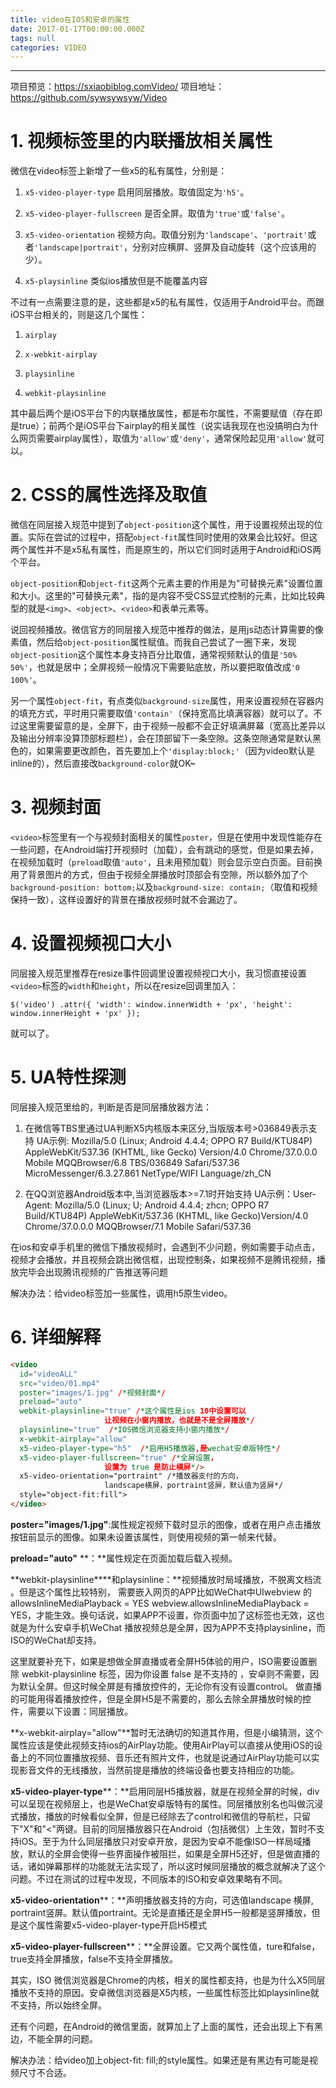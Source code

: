 ```yaml
---
title: video在IOS和安卓的属性
date: 2017-01-17T00:00:00.000Z
tags: null
categories: VIDEO
---
```


--------------------------------------------------------------------------------

项目预览：<https://sxiaobiblog.comVideo/> 项目地址：<https://github.com/sywsywsyw/Video>

<!-- more -->

# 1\. 视频标签里的内联播放相关属性

微信在video标签上新增了一些x5的私有属性，分别是：

1. `x5-video-player-type` 启用同层播放。取值固定为`'h5'`。

2. `x5-video-player-fullscreen` 是否全屏。取值为`'true'`或`'false'`。

3. `x5-video-orientation` 视频方向。取值分别为`'landscape'`、`'portrait'`或者`'landscape|portrait'`，分别对应横屏、竖屏及自动旋转（这个应该用的少）。

4. `x5-playsinline` 类似ios播放但是不能覆盖内容

不过有一点需要注意的是，这些都是x5的私有属性，仅适用于Android平台。而跟iOS平台相关的，则是这几个属性：

1. `airplay`

2. `x-webkit-airplay`

3. `playsinline`

4. `webkit-playsinline`

其中最后两个是iOS平台下的内联播放属性，都是布尔属性，不需要赋值（存在即是true）；前两个是iOS平台下airplay的相关属性（说实话我现在也没搞明白为什么网页需要airplay属性），取值为`'allow'`或`'deny'`，通常保险起见用`'allow'`就可以。

# 2\. CSS的属性选择及取值

微信在同层接入规范中提到了`object-position`这个属性，用于设置视频出现的位置。实际在尝试的过程中，搭配`object-fit`属性同时使用的效果会比较好。但这两个属性并不是x5私有属性，而是原生的，所以它们同时适用于Android和iOS两个平台。

`object-position`和`object-fit`这两个元素主要的作用是为"可替换元素"设置位置和大小。这里的"可替换元素"，指的是内容不受CSS显式控制的元素，比如比较典型的就是`<img>`、`<object>`、`<video>`和表单元素等。

说回视频播放。微信官方的同层接入规范中推荐的做法，是用js动态计算需要的像素值，然后给`object-position`属性赋值。而我自己尝试了一圈下来，发现`object-position`这个属性本身支持百分比取值，通常视频默认的值是`'50% 50%'`，也就是居中；全屏视频一般情况下需要贴底放，所以要把取值改成`'0 100%'`。

另一个属性`object-fit`，有点类似`background-size`属性，用来设置视频在容器内的填充方式，平时用只需要取值`'contain'`（保持宽高比填满容器）就可以了。不过这里需要留意的是，全屏下，由于视频一般都不会正好填满屏幕（宽高比差异以及输出分辨率没算顶部标题栏），会在顶部留下一条空隙。这条空隙通常是默认黑色的，如果需要更改颜色，首先要加上个`'display:block;'`（因为video默认是inline的），然后直接改`background-color`就OK~

# 3\. 视频封面

`<video>`标签里有一个与视频封面相关的属性`poster`，但是在使用中发现性能存在一些问题，在Android端打开视频时（加载），会有跳动的感觉，但是如果去掉，在视频加载时（`preload`取值`'auto'`，且未用预加载）则会显示空白页面。目前换用了背景图片的方式，但由于视频全屏播放时顶部会有空隙，所以额外加了个`background-position: bottom;`以及`background-size: contain;`（取值和视频保持一致），这样设置好的背景在播放视频时就不会漏边了。

# 4\. 设置视频视口大小

同层接入规范里推荐在resize事件回调里设置视频视口大小，我习惯直接设置`<video>`标签的`width`和`height`，所以在resize回调里加入：

`$('video') .attr({ 'width': window.innerWidth + 'px', 'height': window.innerHeight + 'px' });`

就可以了。

# 5\. UA特性探测

同层接入规范里给的，判断是否是同层播放器方法：

1. 在微信等TBS里通过UA判断X5内核版本来区分,当版版本号>036849表示支持 UA示例: Mozilla/5.0 (Linux; Android 4.4.4; OPPO R7 Build/KTU84P) AppleWebKit/537.36 (KHTML, like Gecko) Version/4.0 Chrome/37.0.0.0 Mobile MQQBrowser/6.8 TBS/036849 Safari/537.36 MicroMessenger/6.3.27.861 NetType/WIFI Language/zh_CN

2. 在QQ浏览器Android版本中,当浏览器版本>=7.1时开始支持 UA示例：User­Agent: Mozilla/5.0 (Linux; U; Android 4.4.4; zh­cn; OPPO R7 Build/KTU84P) AppleWebKit/537.36 (KHTML, like Gecko)Version/4.0 Chrome/37.0.0.0 MQQBrowser/7.1 Mobile Safari/537.36

在ios和安卓手机里的微信下播放视频时，会遇到不少问题，例如需要手动点击，视频才会播放，并且视频会跳出微信框，出现控制条，如果视频不是腾讯视频，播放完毕会出现腾讯视频的广告推送等问题

解决办法：给video标签加一些属性，调用h5原生video。

# 6\. 详细解释

```html
<video
  id="videoALL"
  src="video/01.mp4"
  poster="images/1.jpg" /*视频封面*/
  preload="auto"
  webkit-playsinline="true" /*这个属性是ios 10中设置可以
                     让视频在小窗内播放，也就是不是全屏播放*/  
  playsinline="true"  /*IOS微信浏览器支持小窗内播放*/
  x-webkit-airplay="allow"
  x5-video-player-type="h5"  /*启用H5播放器,是wechat安卓版特性*/
  x5-video-player-fullscreen="true" /*全屏设置，
                     设置为 true 是防止横屏*/>
  x5-video-orientation="portraint" /*播放器支付的方向，
                     landscape横屏，portraint竖屏，默认值为竖屏*/
  style="object-fit:fill">
</video>
```

**poster="images/1.jpg"**:属性规定视频下载时显示的图像，或者在用户点击播放按钮前显示的图像。如果未设置该属性，则使用视频的第一帧来代替。

**preload="auto"** **：**属性规定在页面加载后载入视频。

**webkit-playsinline****和playsinline：**视频播放时局域播放，不脱离文档流 。但是这个属性比较特别， 需要嵌入网页的APP比如WeChat中UIwebview 的allowsInlineMediaPlayback = YES webview.allowsInlineMediaPlayback = YES，才能生效。换句话说，如果APP不设置，你页面中加了这标签也无效，这也就是为什么安卓手机WeChat 播放视频总是全屏，因为APP不支持playsinline，而ISO的WeChat却支持。

这里就要补充下，如果是想做全屏直播或者全屏H5体验的用户，ISO需要设置删除 webkit-playsinline 标签，因为你设置 false 是不支持的 ，安卓则不需要，因为默认全屏。但这时候全屏是有播放控件的，无论你有没有设置control。 做直播的可能用得着播放控件，但是全屏H5是不需要的，那么去除全屏播放时候的控件，需要以下设置：同层播放。

**x-webkit-airplay="allow"**暂时无法确切的知道其作用，但是小编猜测，这个属性应该是使此视频支持ios的AirPlay功能。使用AirPlay可以直接从使用iOS的设备上的不同位置播放视频、音乐还有照片文件，也就是说通过AirPlay功能可以实现影音文件的无线播放，当然前提是播放的终端设备也要支持相应的功能。

**x5-video-player-type****：**启用同层H5播放器，就是在视频全屏的时候，div可以呈现在视频层上，也是WeChat安卓版特有的属性。同层播放别名也叫做沉浸式播放，播放的时候看似全屏，但是已经除去了control和微信的导航栏，只留下"X"和"<"两键。目前的同层播放器只在Android（包括微信）上生效，暂时不支持iOS。至于为什么同层播放只对安卓开放，是因为安卓不能像ISO一样局域播放，默认的全屏会使得一些界面操作被阻拦，如果是全屏H5还好，但是做直播的话，诸如弹幕那样的功能就无法实现了，所以这时候同层播放的概念就解决了这个问题。不过在测试的过程中发现，不同版本的ISO和安卓效果略有不同。

**x5-video-orientation****：**声明播放器支持的方向，可选值landscape 横屏, portraint竖屏。默认值portraint。无论是直播还是全屏H5一般都是竖屏播放，但是这个属性需要x5-video-player-type开启H5模式

**x5­-video­-player­-fullscreen****：**全屏设置。它又两个属性值，ture和false，true支持全屏播放，false不支持全屏播放。

其实，ISO 微信浏览器是Chrome的内核，相关的属性都支持，也是为什么X5同层播放不支持的原因。安卓微信浏览器是X5内核，一些属性标签比如playsinline就不支持，所以始终全屏。

还有个问题，在Android的微信里面，就算加上了上面的属性，还会出现上下有黑边，不能全屏的问题。

解决办法：给video加上object-fit: fill;的style属性。如果还是有黑边有可能是视频尺寸不合适。
